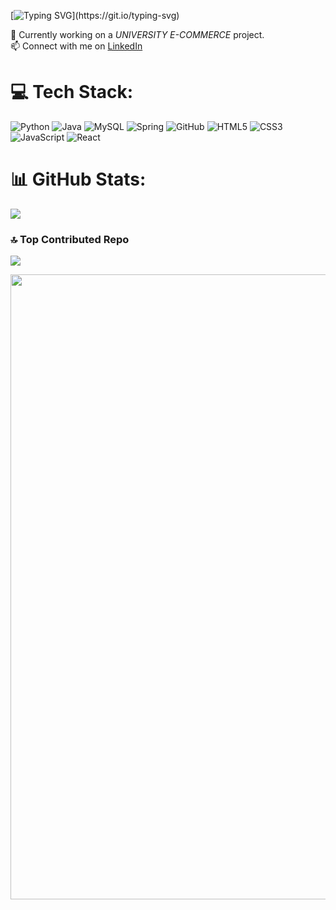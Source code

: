 [![Typing SVG](https://readme-typing-svg.herokuapp.com?font=Pixelify+Sans&weight=700&size=45&pause=500&speed=60&color=F7F7F7&cursorColor=ff6347&center=true&vCenter=true&width=600&lines=Hi.+I'm+Pedro;I'm+from+S%C3%83O+PAULO;Welcome!;Learning+about...;Technology...;Development...;Artificial+Intelligence...)](https://git.io/typing-svg)

🚀 Currently working on a *UNIVERSITY E-COMMERCE* project.    
📫 Connect with me on [LinkedIn](https://www.linkedin.com/in/pedroh-carvalhof/)  

# 💻 Tech Stack:
![Python](https://img.shields.io/badge/-Python-3776AB?style=flat&logo=python&logoColor=white)  ![Java](https://img.shields.io/badge/-Java-007396?style=flat&logo=java&logoColor=white)  ![MySQL](https://img.shields.io/badge/-MySQL-4479A1?style=flat&logo=mysql&logoColor=white)  ![Spring](https://img.shields.io/badge/-Spring-6DB33F?style=flat&logo=spring&logoColor=white)  ![GitHub](https://img.shields.io/badge/-GitHub-181717?style=flat&logo=github&logoColor=white) ![HTML5](https://img.shields.io/badge/-HTML5-E34F26?style=flat&logo=html5&logoColor=white)  ![CSS3](https://img.shields.io/badge/-CSS3-1572B6?style=flat&logo=css3&logoColor=white)  ![JavaScript](https://img.shields.io/badge/-JavaScript-F7DF1E?style=flat&logo=javascript&logoColor=black)  ![React](https://img.shields.io/badge/-React-61DAFB?style=flat&logo=react&logoColor=black)  

# 📊 GitHub Stats:
![](https://github-readme-stats.vercel.app/api?username=pedrohenriquecferreira&show_icons=true&theme=github_dark )

### 🔝 Top Contributed Repo
![](https://github-contributor-stats.vercel.app/api?username=pedrohenriquecferreira&limit=5&theme=github_dark&combine_all_yearly_contributions=true)

<p align="center">
  <img src="https://media1.tenor.com/m/C1r3YSmu4IQAAAAC/coding.gif" width="1000">
</p>




